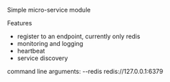 Simple micro-service module

Features 

* register to an endpoint, currently only redis
* monitoring and logging 
* heartbeat 
* service discovery 


command line arguments: --redis redis://127.0.0.1:6379

